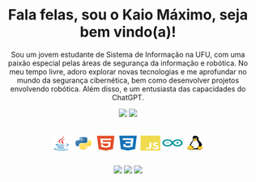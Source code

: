  <h1 align="center">Fala felas, sou o Kaio Máximo, seja bem vindo(a)!</h1>
 
<div>
  <p align="center">
  Sou um jovem estudante de Sistema de Informação na UFU, com uma paixão especial pelas áreas de segurança da informação e robótica. No meu tempo livre, adoro explorar novas tecnologias e me aprofundar no mundo da segurança cibernética, bem como desenvolver projetos envolvendo robótica. Além disso,  e um entusiasta das capacidades do ChatGPT.
  </p>
</div>

<div align="center" style="display: inline_block">
  <img height="150em" src="https://github-readme-stats.vercel.app/api?username=kaioMx&show_icons=true&theme=aura&include_all_commits=true&count_private=true"/>
  <img height="150em" src="https://github-readme-stats.vercel.app/api/top-langs/?username=kaioMx&layout=compact&langs_count=16&theme=aura"/>
</div>

<br>

<div  align="center"> 
  <div style="display: inline_block"><br>
    <img align="center" height="30" width="40" alt="c-icon" src="https://raw.githubusercontent.com/devicons/devicon/master/icons/java/java-original.svg">
    <img align="center" height="30" width="40" alt="c-icon" src="https://raw.githubusercontent.com/devicons/devicon/master/icons/python/python-original.svg">
    <img align="center" height="30" width="40" alt="html-icon" src="https://raw.githubusercontent.com/devicons/devicon/master/icons/html5/html5-plain.svg">
    <img align="center" height="30" width="40" alt="css-icon" src="https://raw.githubusercontent.com/devicons/devicon/master/icons/css3/css3-plain.svg">
    <img align="center" height="30" width="40" alt="js-icon"  src="https://raw.githubusercontent.com/devicons/devicon/master/icons/javascript/javascript-plain.svg">
    <img align="center" height="30" width="40" alt="c-icon" src="https://raw.githubusercontent.com/devicons/devicon/master/icons/arduino/arduino-original.svg">
     <img align="center" height="30" width="40" alt="c-icon" src="https://raw.githubusercontent.com/devicons/devicon/master/icons/linux/linux-original.svg">
  </div>  
</div>

##

 <div align="center" > 
  <a href="[https://www.linkedin.com/in/isadora-martins-006348225/](https://www.linkedin.com/in/kaio-m%C3%A1ximo-047a31298/)" target="_blank"><img src="https://img.shields.io/badge/-LinkedIn-%230077B5?style=for-the-badge&logo=linkedin&logoColor=white" target="_blank"></a>  
  <a href = "kaiomaximoaraujom@gmail.com"><img src="https://img.shields.io/badge/-Gmail-%23333?style=for-the-badge&logo=gmail&logoColor=white" target="_blank"></a>
  <a href="https://www.instagram.com/maximokaio/" target="_blank"><img src="https://img.shields.io/badge/-Instagram-%23E4405F?style=for-the-badge&logo=instagram&logoColor=white" target="_blank"></a>
 </div>
